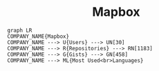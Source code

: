 <h1 align="center">Mapbox</h1>

```mermaid
graph LR
COMPANY_NAME{Mapbox}
COMPANY_NAME ---> U{Users} ---> UN[30]
COMPANY_NAME ---> R{Repositories} ---> RN[1183]
COMPANY_NAME ---> G{Gists} ---> GN[458]
COMPANY_NAME ---> ML{Most Used<br>Languages}
```
